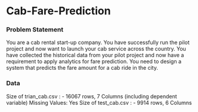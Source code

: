 # Cab-Fare-Prediction

### Problem Statement
You are a cab rental start-up company. You have successfully run the pilot project and now want to launch your cab service across the country. You have collected the historical data from your pilot project and now have a requirement to apply analytics for fare prediction. You need to design a system that predicts the fare amount for a cab ride in the city.

### Data
Size of trian_cab.csv : - 16067 rows, 7 Columns (including dependent variable) 
Missing Values: Yes 
Size of test_cab.csv : - 9914 rows, 6 Columns
